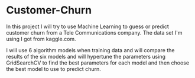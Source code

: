 # Customer-Churn

In this project I will try to use Machine Learning to guess or predict customer churn from a Tele Communications company. The data set I'm using I got from kaggle.com.

I will use 6 algorithm models when training data and will compare the results of the six models and will hypertune the parameters using GridSearchCV to find the best parameters for each model and then choose the best model to use to predict churn.
